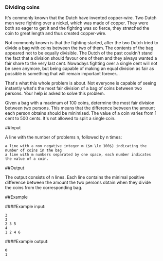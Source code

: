 ### Dividing coins

 It's commonly known that the Dutch have invented copper-wire. Two Dutch men were fighting over a nickel, which was made of copper. They were both so eager to get it and the fighting was so fierce, they stretched the coin to great length and thus created copper-wire.


Not commonly known is that the fighting started, after the two Dutch tried to divide a bag with coins between the two of them. The contents of the bag appeared not to be equally divisible. The Dutch of the past couldn't stand the fact that a division should favour one of them and they always wanted a fair share to the very last cent. Nowadays fighting over a single cent will not be seen anymore, but being capable of making an equal division as fair as possible is something that will remain important forever...


That's what this whole problem is about. Not everyone is capable of seeing instantly what's the most fair division of a bag of coins between two persons. Your help is asked to solve this problem.


Given a bag with a maximum of 100 coins, determine the most fair division between two persons. This means that the difference between the amount each person obtains should be minimised. The value of a coin varies from 1 cent to 500 cents. It's not allowed to split a single coin. 

##Input

A line with the number of problems n, followed by n times:

    a line with a non negative integer m ($m \le 100$) indicating the number of coins in the bag
    a line with m numbers separated by one space, each number indicates the value of a coin. 

##Output

The output consists of n lines. Each line contains the minimal positive difference between the amount the two persons obtain when they divide the coins from the corresponding bag. 

##Example

####Example input:

    2
    3
    2 3 5
    4
    1 2 4 6

####Example output:

    0
    1
